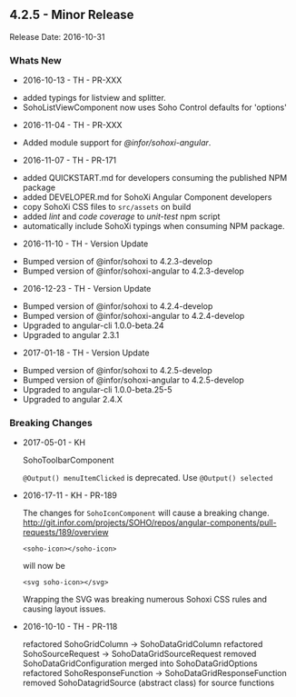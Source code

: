 ## 4.2.5 - Minor Release
Release Date: 2016-10-31

### Whats New
* 2016-10-13 - TH - PR-XXX
 - added typings for listview and splitter.
 - SohoListViewComponent now uses Soho Control defaults for 'options'
* 2016-11-04 - TH - PR-XXX
 - Added module support for _@infor/sohoxi-angular_.
* 2016-11-07 - TH - PR-171 
 - added QUICKSTART.md for developers consuming the published NPM package
 - added DEVELOPER.md for SohoXi Angular Component developers
 - copy SohoXi CSS files to `src/assets` on build
 - added _lint_ and _code coverage_ to _unit-test_ npm script
 - automatically include SohoXi typings when consuming NPM package.
* 2016-11-10 - TH - Version Update
 - Bumped version of @infor/sohoxi to 4.2.3-develop
 - Bumped version of @infor/sohoxi-angular to 4.2.3-develop
* 2016-12-23 - TH - Version Update
 - Bumped version of @infor/sohoxi to 4.2.4-develop
 - Bumped version of @infor/sohoxi-angular to 4.2.4-develop
 - Upgraded to angular-cli 1.0.0-beta.24
 - Upgraded to angular 2.3.1
* 2017-01-18 - TH - Version Update 
 - Bumped version of @infor/sohoxi to 4.2.5-develop
 - Bumped version of @infor/sohoxi-angular to 4.2.5-develop
 - Upgraded to angular-cli 1.0.0-beta.25-5
 - Upgraded to angular 2.4.X

### Breaking Changes

* 2017-05-01 - KH
      
     SohoToolbarComponent
     
    `@Output() menuItemClicked` is deprecated. Use `@Output() selected`
  
* 2016-17-11 - KH - PR-189 
    
    The changes for `SohoIconComponent` will cause a breaking change. 
    http://git.infor.com/projects/SOHO/repos/angular-components/pull-requests/189/overview
    
    ```<soho-icon></soho-icon>```
    
    will now be
    
    ```<svg soho-icon></svg>```
    
    Wrapping the SVG was breaking numerous Sohoxi CSS rules and causing layout issues.

* 2016-10-10 - TH - PR-118
    
    refactored SohoGridColumn -> SohoDataGridColumn
    refactored SohoSourceRequest -> SohoDataGridSourceRequest
    removed SohoDataGridConfiguration merged into SohoDataGridOptions
    refactored SohoResponseFunction -> SohoDataGridResponseFunction
    removed SohoDatagridSource (abstract class) for source functions
